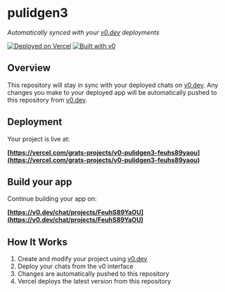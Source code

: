 # pulidgen3

*Automatically synced with your [v0.dev](https://v0.dev) deployments*

[![Deployed on Vercel](https://img.shields.io/badge/Deployed%20on-Vercel-black?style=for-the-badge&logo=vercel)](https://vercel.com/grats-projects/v0-pulidgen3-feuhs89yaou)
[![Built with v0](https://img.shields.io/badge/Built%20with-v0.dev-black?style=for-the-badge)](https://v0.dev/chat/projects/FeuhS89YaOU)

## Overview

This repository will stay in sync with your deployed chats on [v0.dev](https://v0.dev).
Any changes you make to your deployed app will be automatically pushed to this repository from [v0.dev](https://v0.dev).

## Deployment

Your project is live at:

**[https://vercel.com/grats-projects/v0-pulidgen3-feuhs89yaou](https://vercel.com/grats-projects/v0-pulidgen3-feuhs89yaou)**

## Build your app

Continue building your app on:

**[https://v0.dev/chat/projects/FeuhS89YaOU](https://v0.dev/chat/projects/FeuhS89YaOU)**

## How It Works

1. Create and modify your project using [v0.dev](https://v0.dev)
2. Deploy your chats from the v0 interface
3. Changes are automatically pushed to this repository
4. Vercel deploys the latest version from this repository